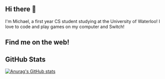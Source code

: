 ## Hi there 👋

<!--
**Derzz/Derzz** is a ✨ _special_ ✨ repository because its `README.md` (this file) appears on your GitHub profile.

Here are some ideas to get you started:

- 🔭 I’m currently working on ...
- 🌱 I’m currently learning ...
- 👯 I’m looking to collaborate on ...
- 🤔 I’m looking for help with ...
- 💬 Ask me about ...
- 📫 How to reach me: ...
- 😄 Pronouns: ...
- ⚡ Fun fact: ...
-->

I'm Michael, a first year CS student studying at the University of Waterloo! I love to code and play games on my computer and Switch!

## Find me on the web!


## GitHub Stats

[![Anurag's GitHub stats](https://github-readme-stats.vercel.app/api?username=derzz&show_icons=true&theme=tokyonight)](https://github.com/anuraghazra/github-readme-stats)


